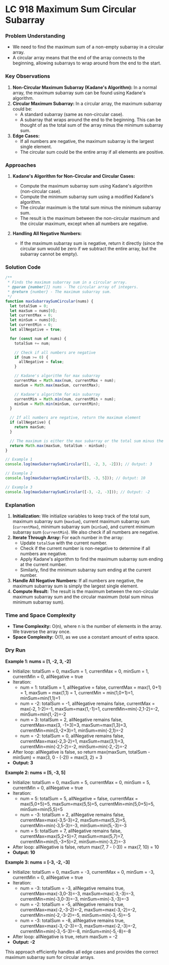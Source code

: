 # LC 918 Maximum Sum Circular Subarray

### Problem Understanding

- We need to find the maximum sum of a non-empty subarray in a circular array.
- A circular array means that the end of the array connects to the beginning, allowing subarrays to wrap around from the end to the start.

### Key Observations

1. **Non-Circular Maximum Subarray (Kadane's Algorithm):** In a normal array, the maximum subarray sum can be found using Kadane's algorithm.
2. **Circular Maximum Subarray:** In a circular array, the maximum subarray could be:
   - A standard subarray (same as non-circular case).
   - A subarray that wraps around the end to the beginning. This can be thought of as the total sum of the array minus the minimum subarray sum.
3. **Edge Cases:**
   - If all numbers are negative, the maximum subarray is the largest single element.
   - The circular sum could be the entire array if all elements are positive.

### Approaches

1. **Kadane's Algorithm for Non-Circular and Circular Cases:**

   - Compute the maximum subarray sum using Kadane's algorithm (non-circular case).
   - Compute the minimum subarray sum using a modified Kadane's algorithm.
   - The circular maximum is the total sum minus the minimum subarray sum.
   - The result is the maximum between the non-circular maximum and the circular maximum, except when all numbers are negative.

2. **Handling All Negative Numbers:**
   - If the maximum subarray sum is negative, return it directly (since the circular sum would be zero if we subtract the entire array, but the subarray cannot be empty).

### Solution Code

```javascript
/**
 * Finds the maximum subarray sum in a circular array.
 * @param {number[]} nums - The circular array of integers.
 * @return {number} - The maximum subarray sum.
 */
function maxSubarraySumCircular(nums) {
  let totalSum = 0;
  let maxSum = nums[0];
  let currentMax = 0;
  let minSum = nums[0];
  let currentMin = 0;
  let allNegative = true;

  for (const num of nums) {
    totalSum += num;

    // Check if all numbers are negative
    if (num >= 0) {
      allNegative = false;
    }

    // Kadane's algorithm for max subarray
    currentMax = Math.max(num, currentMax + num);
    maxSum = Math.max(maxSum, currentMax);

    // Kadane's algorithm for min subarray
    currentMin = Math.min(num, currentMin + num);
    minSum = Math.min(minSum, currentMin);
  }

  // If all numbers are negative, return the maximum element
  if (allNegative) {
    return maxSum;
  }

  // The maximum is either the max subarray or the total sum minus the min subarray
  return Math.max(maxSum, totalSum - minSum);
}

// Example 1
console.log(maxSubarraySumCircular([1, -2, 3, -2])); // Output: 3

// Example 2
console.log(maxSubarraySumCircular([5, -3, 5])); // Output: 10

// Example 3
console.log(maxSubarraySumCircular([-3, -2, -3])); // Output: -2
```

### Explanation

1. **Initialization:** We initialize variables to keep track of the total sum, maximum subarray sum (`maxSum`), current maximum subarray sum (`currentMax`), minimum subarray sum (`minSum`), and current minimum subarray sum (`currentMin`). We also check if all numbers are negative.
2. **Iterate Through Array:** For each number in the array:
   - Update `totalSum` with the current number.
   - Check if the current number is non-negative to determine if all numbers are negative.
   - Apply Kadane's algorithm to find the maximum subarray sum ending at the current number.
   - Similarly, find the minimum subarray sum ending at the current number.
3. **Handle All Negative Numbers:** If all numbers are negative, the maximum subarray sum is simply the largest single element.
4. **Compute Result:** The result is the maximum between the non-circular maximum subarray sum and the circular maximum (total sum minus minimum subarray sum).

### Time and Space Complexity

- **Time Complexity:** O(n), where n is the number of elements in the array. We traverse the array once.
- **Space Complexity:** O(1), as we use a constant amount of extra space.

### Dry Run

**Example 1: nums = [1, -2, 3, -2]**

- Initialize: totalSum = 0, maxSum = 1, currentMax = 0, minSum = 1, currentMin = 0, allNegative = true
- Iteration:
  - num = 1: totalSum = 1, allNegative = false, currentMax = max(1, 0+1) = 1, maxSum = max(1,1) = 1, currentMin = min(1,0+1)=1, minSum=min(1,1)=1
  - num = -2: totalSum = -1, allNegative remains false, currentMax = max(-2, 1-2)=-1, maxSum=max(1,-1)=1, currentMin=min(-2,1-2)=-2, minSum=min(1,-2)=-2
  - num = 3: totalSum = 2, allNegative remains false, currentMax=max(3, -1+3)=3, maxSum=max(1,3)=3, currentMin=min(3,-2+3)=1, minSum=min(-2,1)=-2
  - num = -2: totalSum = 0, allNegative remains false, currentMax=max(-2,3-2)=1, maxSum=max(3,1)=3, currentMin=min(-2,1-2)=-2, minSum=min(-2,-2)=-2
- After loop: allNegative is false, so return max(maxSum, totalSum - minSum) = max(3, 0 - (-2)) = max(3, 2) = 3
- **Output: 3**

**Example 2: nums = [5, -3, 5]**

- Initialize: totalSum = 0, maxSum = 5, currentMax = 0, minSum = 5, currentMin = 0, allNegative = true
- Iteration:
  - num = 5: totalSum = 5, allNegative = false, currentMax = max(5,0+5)=5, maxSum=max(5,5)=5, currentMin=min(5,0+5)=5, minSum=min(5,5)=5
  - num = -3: totalSum = 2, allNegative remains false, currentMax=max(-3,5-3)=2, maxSum=max(5,2)=5, currentMin=min(-3,5-3)=-3, minSum=min(5,-3)=-3
  - num = 5: totalSum = 7, allNegative remains false, currentMax=max(5,2+5)=7, maxSum=max(5,7)=7, currentMin=min(5,-3+5)=2, minSum=min(-3,2)=-3
- After loop: allNegative is false, return max(7, 7 - (-3)) = max(7, 10) = 10
- **Output: 10**

**Example 3: nums = [-3, -2, -3]**

- Initialize: totalSum = 0, maxSum = -3, currentMax = 0, minSum = -3, currentMin = 0, allNegative = true
- Iteration:
  - num = -3: totalSum = -3, allNegative remains true, currentMax=max(-3,0-3)=-3, maxSum=max(-3,-3)=-3, currentMin=min(-3,0-3)=-3, minSum=min(-3,-3)=-3
  - num = -2: totalSum = -5, allNegative remains true, currentMax=max(-2,-3-2)=-2, maxSum=max(-3,-2)=-2, currentMin=min(-2,-3-2)=-5, minSum=min(-3,-5)=-5
  - num = -3: totalSum = -8, allNegative remains true, currentMax=max(-3,-2-3)=-3, maxSum=max(-2,-3)=-2, currentMin=min(-3,-5-3)=-8, minSum=min(-5,-8)=-8
- After loop: allNegative is true, return maxSum = -2
- **Output: -2**

This approach efficiently handles all edge cases and provides the correct maximum subarray sum for circular arrays.

